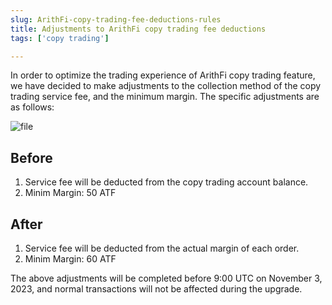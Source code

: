 ```yaml
---
slug: ArithFi-copy-trading-fee-deductions-rules
title: Adjustments to ArithFi copy trading fee deductions
tags: ['copy trading']

---
```


In order to optimize the trading experience of ArithFi copy trading feature, we have decided to make adjustments to the collection method of the copy trading service fee, and the minimum margin. The specific adjustments are as follows:

![file](https://nftstorage.link/ipfs/bafybeigzbnxvtdgkfqmb6hmbob2256ruojtimpqu6jrbqkjscx3oiqyttq)

## Before
1. Service fee will be deducted from the copy trading account balance.
2. Minim Margin: 50 ATF 

## After
1. Service fee will be deducted from the actual margin of each order.
2. Minim Margin: 60 ATF

The above adjustments will be completed before 9:00 UTC on November 3, 2023, and normal transactions will not be affected during the upgrade.
